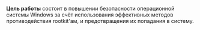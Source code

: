 **Цель работы** состоит в повышении безопасности операционной системы Windows за счёт использования эффективных методов противодействия rootkit'ам, 
и предотвращения их попадания в систему.
